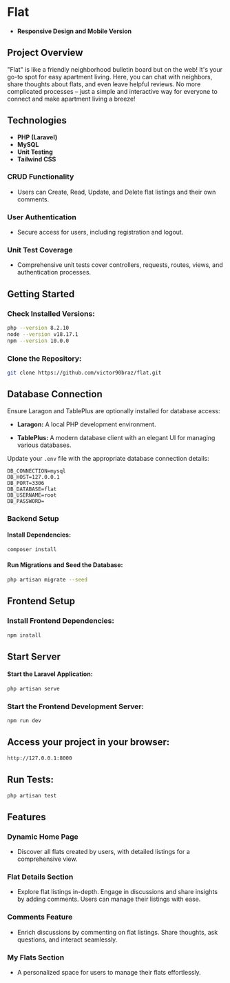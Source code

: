 # Flat

-   **Responsive Design and Mobile Version**

## Project Overview

"Flat" is like a friendly neighborhood bulletin board but on the web! It's your go-to spot for easy apartment living. Here, you can chat with neighbors, share thoughts about flats, and even leave helpful reviews. No more complicated processes – just a simple and interactive way for everyone to connect and make apartment living a breeze!

## Technologies

-   **PHP (Laravel)**
-   **MySQL**
-   **Unit Testing**
-   **Tailwind CSS**

### CRUD Functionality

-   Users can Create, Read, Update, and Delete flat listings and their own comments.

### User Authentication

-   Secure access for users, including registration and logout.

### Unit Test Coverage

-   Comprehensive unit tests cover controllers, requests, routes, views, and authentication processes.

## Getting Started

### Check Installed Versions:

```bash
php --version 8.2.10
node --version v18.17.1
npm --version 10.0.0
```

### Clone the Repository:

```bash
git clone https://github.com/victor90braz/flat.git
```

## Database Connection

Ensure Laragon and TablePlus are optionally installed for database access:

-   **Laragon:** A local PHP development environment.

-   **TablePlus:** A modern database client with an elegant UI for managing various databases.

Update your `.env` file with the appropriate database connection details:

```env
DB_CONNECTION=mysql
DB_HOST=127.0.0.1
DB_PORT=3306
DB_DATABASE=flat
DB_USERNAME=root
DB_PASSWORD=
```

### Backend Setup

#### Install Dependencies:

```bash
composer install
```

#### Run Migrations and Seed the Database:

```bash
php artisan migrate --seed
```

## Frontend Setup

### Install Frontend Dependencies:

```bash
npm install
```

## Start Server

#### Start the Laravel Application:

```bash
php artisan serve
```

### Start the Frontend Development Server:

```bash
npm run dev
```

## Access your project in your browser:

```bash
http://127.0.0.1:8000
```

## Run Tests:

```bash
php artisan test
```

## Features

### Dynamic Home Page

-   Discover all flats created by users, with detailed listings for a comprehensive view.

### Flat Details Section

-   Explore flat listings in-depth. Engage in discussions and share insights by adding comments. Users can manage their listings with ease.

### Comments Feature

-   Enrich discussions by commenting on flat listings. Share thoughts, ask questions, and interact seamlessly.

### My Flats Section

-   A personalized space for users to manage their flats effortlessly.
